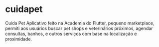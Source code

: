 # cuidapet

Cuida Pet
Aplicativo feito na Academia do Flutter, pequeno marketplace, permiti aos usuários buscar pet shops e veterinários próximos, agendar consultas, banhos, e outros serviços com base na localização e proximidade.
